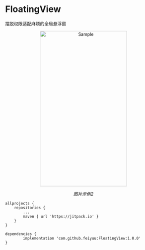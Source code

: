 # FloatingView
摆脱权限适配麻烦的全局悬浮窗
<p align="center">
	<img src="https://github.com/feiyuu/FloatingView/blob/master/untitled.gif" alt="Sample"  width="280" height="498">
	<p align="center">
		<em>图片示例2</em>
	</p>
</p>

	allprojects {
		repositories {
			...
			maven { url 'https://jitpack.io' }
		}
	}

	dependencies {
	        implementation 'com.github.feiyuu:FloatingView:1.0.0'
	}
